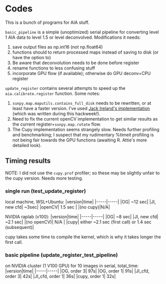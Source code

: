 # Codes
This is a bunch of programs for AIA stuff.

`basic_pipeline` is a simple (unoptimized) serial pipeline for converting level 1 AIA data to level 1.5 or level deconvolved. Modifications it needs:
1. save output files as np.int16 (not np.float64)
2. functions should to return processed maps instead of saving to disk (or have the option to)
3. Be aware that deconvolution needs to be done before register
4. rename functions to less confusing stuff
5. incorporate GPU flow (if available); otherwise do GPU deconv+CPU register

`update_register` contains several attempts to speed up the `aia.calibrate.register` function. Some notes:
1. `sunpy.map.maputils.contains_full_disk` needs to be rewritten, or at least have a faster version. I've used [Jack Ireland's implementation](https://github.com/wafels/sunpy/blob/faster_full_disk/sunpy/map/maputils.py#L149) (which was written during this hackweek!).
2. Need to fix the current openCV implementation to get similar results as the current register+`sunpy.map.rotate` flow.
3. The Cupy implementation seems strangely slow. Needs further profiling and benchmarking; I suspect that my rudimentary %timeit profiling is not being fair towards the GPU functions (awaiting R. Attie's more detailed look).

## Timing results
NOTE: I did not use the `cupy.prof` profiler; so these may be slightly unfair to the cupy version. Needs more testing.

### single run (test_update_register)
local machine, WSL+Ubuntu:
|version|time|
|-----|-----|
|OG| ~12 sec|
|JI, new cfd| ~3sec|
|openCV| 1.5 sec |
|(no cupy)|N/A|

NVIDIA raplab (v100):
|version|time|
|-----|-----|
|OG| ~8 sec|
|JI, new cfd| ~2.1 sec|
|(no openCV)| N/A |
|cupy| either ~2.1 sec (first call) or 1.4 sec (subsequent)|

cupy takes some time to compile the kernel, which is why it takes longer the first call.

### basic pipeline (update_register_test_pipeline)
on NVIDIA cluster (1 V100 GPU)
for 10 images in serial, total_time:
|version|time|
|-----|-----|
|OG, order 3|  97s|
|OG, order 1|  91s|
|JI_cfd, order 3| 42s|
|JI_cfd, order 1| 36s|
|cupy, order 1| 32s|


